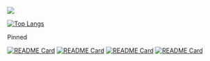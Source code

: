 ![](https://github-readme-stats.vercel.app/api?username=JeffersonQin&show_icons=true&theme=buefy&count_private=false) 

[![Top Langs](https://github-readme-stats.vercel.app/api/top-langs/?username=JeffersonQin&layout=compact&hide=html,jupyter%20notebook,objective-c,javascript)](https://github.com/JeffersonQin)

Pinned

<a href="https://github.com/JeffersonQin/typexo-server"><img alt="README Card" src="https://github-readme-stats.vercel.app/api/pin/?username=JeffersonQin&repo=typexo-server"/></a>
<a href="https://github.com/JeffersonQin/typexo-cli"><img alt="README Card" src="https://github-readme-stats.vercel.app/api/pin/?username=JeffersonQin&repo=typexo-cli"/></a>
<a href="https://github.com/JeffersonQin/VSCode-Hexo-Next-Snippets"><img alt="README Card" src="https://github-readme-stats.vercel.app/api/pin/?username=JeffersonQin&repo=VSCode-Hexo-Next-Snippets"/></a>
<a href="https://github.com/JeffersonQin/VSCode-LaTeX-Snippets"><img alt="README Card" src="https://github-readme-stats.vercel.app/api/pin/?username=JeffersonQin&repo=VSCode-LaTeX-Snippets"/></a>
